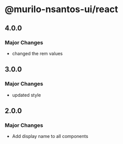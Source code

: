 # @murilo-nsantos-ui/react

## 4.0.0

### Major Changes

- changed the rem values

## 3.0.0

### Major Changes

- updated style

## 2.0.0

### Major Changes

- Add display name to all components
